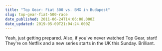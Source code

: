 ```yaml
---
title: "Top Gear: Fiat 500 vs. BMX in Budapest"
slug: top-gear-fiat-500-race
date_published: 2011-06-24T14:06:08.000Z
date_updated: 2019-05-09T21:04:24.000Z
---
```


Yeah, just getting prepared. Also, if you've never watched Top Gear, start! They're on Netflix and a new series starts in the UK this Sunday. Brilliant.
